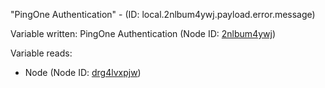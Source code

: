 "PingOne Authentication" - (ID: local.2nlbum4ywj.payload.error.message)

Variable written:
PingOne Authentication (Node ID: [2nlbum4ywj](../nodes/2nlbum4ywj.md))

Variable reads:
* Node (Node ID: [drg4lvxpjw](../nodes/drg4lvxpjw.md))
